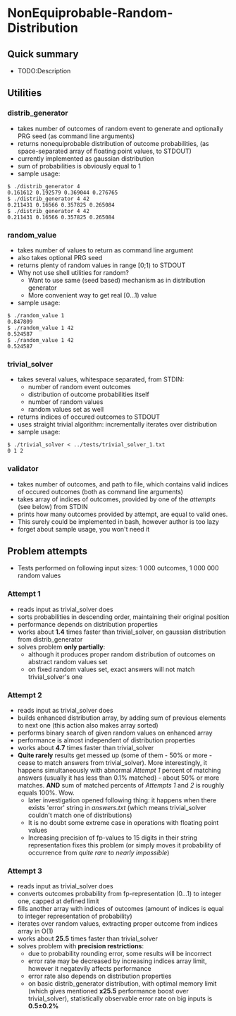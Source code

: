 # NonEquiprobable-Random-Distribution

## Quick summary
  * TODO:Description

## Utilities

### distrib_generator
  * takes number of outcomes of random event to generate and optionally PRG seed (as command line arguments)
  * returns nonequiprobable distribution of outcome probabilities, (as space-separated array of floating point values, to STDOUT)
  * currently implemented as gaussian distribution
  * sum of probabilities is obviously equal to 1
  * sample usage:
```
$ ./distrib_generator 4
0.161612 0.192579 0.369044 0.276765
$ ./distrib_generator 4 42
0.211431 0.16566 0.357825 0.265084
$ ./distrib_generator 4 42
0.211431 0.16566 0.357825 0.265084
```

### random_value
  * takes number of values to return as command line argument
  * also takes optional PRG seed
  * returns plenty of random values in range [0;1) to STDOUT
  * Why not use shell utilities for random?
    * Want to use same (seed based) mechanism as in distribution generator
    * More convenient way to get real [0...1) value  
  * sample usage:
```
$ ./random_value 1
0.847809
$ ./random_value 1 42
0.524587
$ ./random_value 1 42
0.524587
```  

### trivial_solver
  * takes several values, whitespace separated, from STDIN:
    * number of random event outcomes
    * distribution of outcome probabilities itself
    * number of random values
    * random values set as well
  * returns indices of occured outcomes to STDOUT
  * uses straight trivial algorithm: incrementally iterates over distribution
  * sample usage:
```
$ ./trivial_solver < ../tests/trivial_solver_1.txt
0 1 2
```

### validator
  * takes number of outcomes, and path to file, which contains valid indices of occured outcomes (both as command line arguments)
  * takes array of indices of outcomes, provided by one of the *attempts* (see below) from STDIN
  * prints how many outcomes provided by attempt, are equal to valid ones.
  * This surely could be implemented in bash, however author is too lazy
  * forget about sample usage, you won't need it

## Problem attempts

* Tests performed on following input sizes: 1 000 outcomes, 1 000 000 random values

### Attempt 1
  * reads input as trivial_solver does
  * sorts probabilities in descending order, maintaining their original position
  * performance depends on distribution properties
  * works about **1.4** times faster than trivial_solver, on gaussian distribution from distrib_generator
  * solves problem **only partially**:
    * although it produces proper random distribution of outcomes on abstract random values set
    * on fixed random values set, exact answers will not match trivial_solver's one    

### Attempt 2
  * reads input as trivial_solver does
  * builds enhanced distribution array, by adding sum of previous elements to next one (this action also makes array sorted)
  * performs binary search of given random values on enhanced array
  * performance is almost independent of distribution properties
  * works about **4.7** times faster than trivial_solver
  * **Quite rarely** results get messed up (some of them - 50% or more - cease to match answers from trivial_solver). More interestingly, it happens simultaneously with abnormal *Attempt 1* percent of matching answers (usually it has less than 0.1% matched) - about 50% or more matches. **AND** sum of matched percents of *Attempts 1* and *2* is roughly equals 100%. Wow.
    * later investigation opened following thing: it happens when there exists 'error' string in *answers.txt* (which means trivial_solver couldn't match one of distributions)
    * It is no doubt some extreme case in operations with floating point values
    * Increasing precision of fp-values to 15 digits in their string representation fixes this problem (or simply moves it probability of occurrence from *quite rare* to *nearly impossible*)

### Attempt 3
  * reads input as trivial_solver does
  * converts outcomes probability from fp-representation (0...1) to integer one, capped at defined limit
  * fills another array with indices of outcomes (amount of indices is equal to integer representation of probability)
  * iterates over random values, extracting proper outcome from indices array in O(1)
  * works about **25.5** times faster than trivial_solver
  * solves problem with **precision restrictions**:
    * due to probability rounding error, some results will be incorrect
    * error rate may be decreased by increasing indices array limit, however it negatevily affects performance
    * error rate also depends on distribution properties
    * on basic distrib_generator distribution, with optimal memory limit (which gives mentioned **x25.5** performance boost over trivial_solver), statistically observable error rate on big inputs is **0.5±0.2%**
